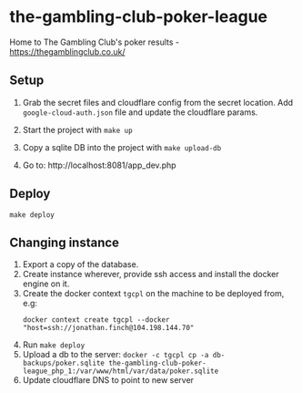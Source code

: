# the-gambling-club-poker-league

Home to The Gambling Club's poker results - https://thegamblingclub.co.uk/

## Setup

1. Grab the secret files and cloudflare config from the secret location. Add `google-cloud-auth.json` file and update the cloudflare params.

2. Start the project with `make up`
3. Copy a sqlite DB into the project with `make upload-db`
4. Go to: http://localhost:8081/app_dev.php

## Deploy

```
make deploy
```

## Changing instance
1. Export a copy of the database.
2. Create instance wherever, provide ssh access and install the docker engine on it.
3. Create the docker context `tgcpl` on the machine to be deployed from, e.g:
   ```
   docker context create tgcpl --docker "host=ssh://jonathan.finch@104.198.144.70"
   ```
4. Run `make deploy`
5. Upload a db to the server:
   ```docker -c tgcpl cp -a db-backups/poker.sqlite the-gambling-club-poker-league_php_1:/var/www/html/var/data/poker.sqlite```
5. Update cloudflare DNS to point to new server
